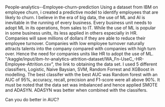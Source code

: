 People-analytics--Employee-churn-prediction
Using a dataset from IBM on employee churn, i created a predictive model to identify employees that are likely to churn. I believe in the era of big data, the use of ML and AI is inevitable in the running of every business. Every business unit needs to adopt ML in its operations, from sales to IT. While the use of ML is popular in some business units, its less applied in others especially in HR. Companies will save millions of dollars if they are able to reduce their employee turnover. Companies with low employee turnover naturally attracts talents into the company compared with companies with high turn over. Hence the need for companies units like HR to adopt the use of ML.  
"/kaggle/input/ibm-hr-analytics-attrition-dataset/WA_Fn-UseC_-HR-Employee-Attrition.csv", the link to obtaining the data set.
I used 5 different classifiers, Logistic, Naive Baysian, SVM, Random Forrest and XGBoost in modelling. The best classifer with the best AUC was Random forest with an AUC of 95%, accuracy, recall, precision and F1-score were all above 90%. It must be noted that the data set was imbalanced and hence applied SMOTE and ADASYN. ADASYN was better when combined with the classifers. 

Can you do better in AUC?
